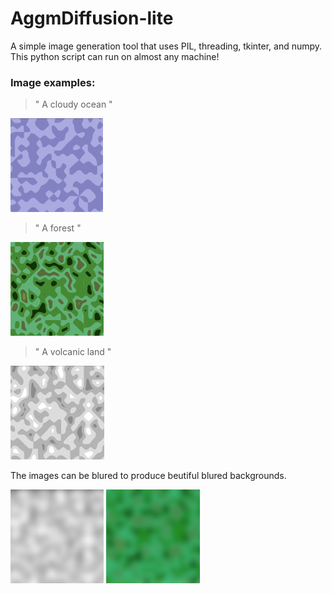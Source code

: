 # AggmDiffusion-lite
A simple image generation tool that uses PIL, threading, tkinter, and numpy.
This python script can run on almost any machine! 

### Image examples:

> " A cloudy ocean "

<img src="cloudy-ocean.png" height="150">

> " A forest "

<img src="forest.png" height="150">

> " A volcanic land "
> 
<img src="volcanic-land.png" height="150">

The images can be blured to produce beutiful blured backgrounds.

<img src="blur1.png" height="150">
<img src="blur2.png" height="150">
